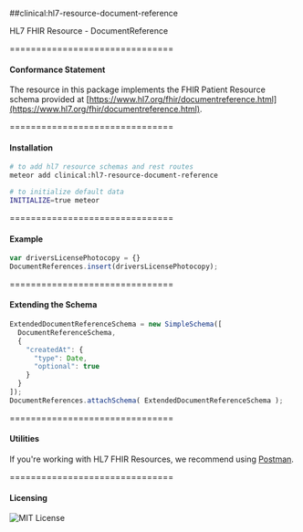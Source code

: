 ##clinical:hl7-resource-document-reference

HL7 FHIR Resource - DocumentReference


===============================
#### Conformance Statement  

The resource in this package implements the FHIR Patient Resource schema provided at  [https://www.hl7.org/fhir/documentreference.html](https://www.hl7.org/fhir/documentreference.html).  


===============================
#### Installation  

````bash
# to add hl7 resource schemas and rest routes
meteor add clinical:hl7-resource-document-reference

# to initialize default data
INITIALIZE=true meteor
````

===============================
#### Example   

```js
var driversLicensePhotocopy = {}
DocumentReferences.insert(driversLicensePhotocopy);
```

===============================
#### Extending the Schema

```js
ExtendedDocumentReferenceSchema = new SimpleSchema([
  DocumentReferenceSchema,
  {
    "createdAt": {
      "type": Date,
      "optional": true
    }
  }
]);
DocumentReferences.attachSchema( ExtendedDocumentReferenceSchema );
```



===============================
#### Utilities  

If you're working with HL7 FHIR Resources, we recommend using [Postman](https://chrome.google.com/webstore/detail/postman/fhbjgbiflinjbdggehcddcbncdddomop?hl=en).




===============================
#### Licensing  

![MIT License](https://img.shields.io/badge/license-MIT-blue.svg)
